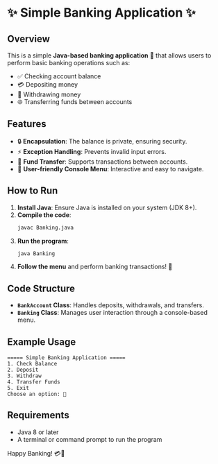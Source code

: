 # ✨ Simple Banking Application ✨

## Overview 
This is a simple **Java-based banking application** 🌟 that allows users to perform basic banking operations such as:
- ✅ Checking account balance
- 💳 Depositing money
- 💸 Withdrawing money
- 🌐 Transferring funds between accounts

## Features 
- 🔒 **Encapsulation**: The balance is private, ensuring security.
- ⚡ **Exception Handling**: Prevents invalid input errors.
- 🔄 **Fund Transfer**: Supports transactions between accounts.
- 🌟 **User-friendly Console Menu**: Interactive and easy to navigate.

## How to Run 
1. **Install Java**: Ensure Java is installed on your system (JDK 8+).
2. **Compile the code**: 
   ```bash
   javac Banking.java
   ```
3. **Run the program**: 
   ```bash
   java Banking
   ```
4. **Follow the menu** and perform banking transactions! 🚀

## Code Structure 
- **`BankAccount` Class**: Handles deposits, withdrawals, and transfers.
- **`Banking` Class**: Manages user interaction through a console-based menu.

## Example Usage 
```
===== Simple Banking Application =====
1. Check Balance
2. Deposit
3. Withdraw
4. Transfer Funds
5. Exit
Choose an option: 🔹
```

## Requirements 
- Java 8 or later
- A terminal or command prompt to run the program

Happy Banking! 💳💙
